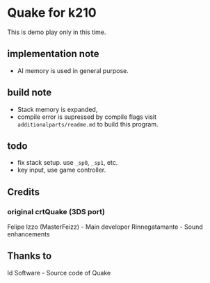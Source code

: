 # Quake for k210
This is demo play only in this time.

## implementation note
- AI memory is used in general purpose.

## build note
- Stack memory is expanded, 
- compile error is supressed by compile flags
visit `additionalparts/readme.md` to build this program.


## todo
- fix stack setup. use `_sp0`, `_sp1`, etc.
- key input, use game controller.

## Credits
### original crtQuake (3DS port)
Felipe Izzo (MasterFeizz) - Main developer
Rinnegatamante - Sound enhancements
## Thanks to
Id Software - Source code of Quake

